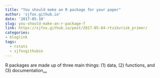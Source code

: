 ```yaml
---
title: "You should make an R package for your paper"
author: 'sjfox.github.io'
date: '2017-05-10'
slug: you-should-make-an-r-package-f
link: https://sjfox.github.io/post/2017-05-04-rtzikvrisk_primer/
categories:
- bloglink
tags:
  - rstats
  - sjfoxgithubio
---
```


R packages are made up of three main things: (1) data, (2) functions, and (3) documentation[... <i class="fas fa-external-link-alt"></i>](https://sjfox.github.io/post/2017-05-04-rtzikvrisk_primer/)

